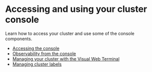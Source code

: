

# Accessing and using your cluster console

Learn how to access your cluster and use some of the console components.

- [Accessing the console](console/console_access.md)
- [Observability from the console](console.md) 
- [Managing your cluster with the Visual Web Terminal](vwt_search.md)
- [Managing cluster labels](cluster_label.md)
